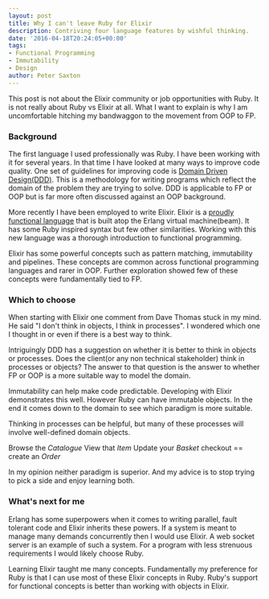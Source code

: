 ```yaml
---
layout: post
title: Why I can't leave Ruby for Elixir
description: Contriving four language features by wishful thinking.
date: '2016-04-18T20:24:05+00:00'
tags:
- Functional Programming
- Immutability
- Design
author: Peter Saxton
---
```


This post is not about the Elixir community or job opportunities with Ruby.
It is not really about Ruby vs Elixir at all.
What I want to explain is why I am uncomfortable hitching my bandwaggon to the movement from OOP to FP.

### Background

The first language I used professionally was Ruby.
I have been working with it for several years.
In that time I have looked at many ways to improve code quality.
One set of guidelines for improving code is [Domain Driven Design(DDD)]().
This is a methodology for writing programs which reflect the domain of the problem they are trying to solve.
DDD is applicable to FP or OOP but is far more often discussed against an OOP background.

More recently I have been employed to write Elixir.
Elixir is a [proudly functional language]() that is built atop the Erlang virtual machine(beam).
It has some Ruby inspired syntax but few other similarities.
Working with this new language was a thorough introduction to functional programming.

Elixir has some powerful concepts such as pattern matching, immutability and pipelines.
These concepts are common across functional programming languages and rarer in OOP.
Further exploration showed few of these concepts were fundamentally tied to FP.

### Which to choose

When starting with Elixir one comment from Dave Thomas stuck in my mind.
He said "I don't think in objects, I think in processes".
I wondered which one I thought in or even if there is a best way to think.

Intriguingly DDD has a suggestion on whether it is better to think in objects or processes.
Does the client(or any non technical stakeholder) think in processes or objects?
The answer to that question is the answer to whether FP or OOP is a more suitable way to model the domain.

Immutability can help make code predictable.
Developing with Elixir demonstrates this well.
However Ruby can have immutable objects.
In the end it comes down to the domain to see which paradigm is more suitable.

Thinking in processes can be helpful, but many of these processes will involve well-defined domain objects.

Browse the *Catalogue*
View that *Item*
Update your *Basket*
checkout == create an *Order*

In my opinion neither paradigm is superior.
And my advice is to stop trying to pick a side and enjoy learning both.

### What's next for me
Erlang has some superpowers when it comes to writing parallel, fault tolerant code and Elixir inherits these powers.
If a system is meant to manage many demands concurrently then I would use Elixir.
A web socket server is an example of such a system.
For a program with less strenuous requirements I would likely choose Ruby.

Learning Elixir taught me many concepts.
Fundamentally my preference for Ruby is that I can use most of these Elixir concepts in Ruby.
Ruby's support for functional concepts is better than working with objects in Elixir.
